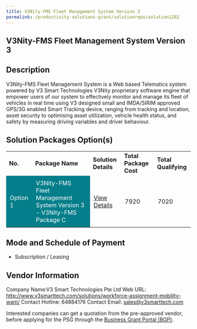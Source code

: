 ```yaml
---
title: V3Nity-FMS Fleet Management System Version 3 
permalink: /productivity-solutions-grant/solutionrepo/solution1282
---
```


## V3Nity-FMS Fleet Management System Version 3

## Description

V3Nity-FMS Fleet Management System is a Web based Telematics system powered by V3 Smart Technologies V3Nity proprietary software engine that empower users of our system to effectively monitor and manage its fleet of vehicles in real time using V3 designed small and IMDA/SIRIM approved GPS/3G enabled Smart Tracking device, ranging from tracking and location, asset security to optimising asset utilization, vehicle health status, and safety by measuring driving variables and driver behaviour.

## Solution Packages Option(s)

<table>
<tr>
<td><b>No.</b></td>
<td><b>Package Name</b></td>
<td><b>Solution Details</b></td>
<td><b>Total Package Cost</b></td>
<td><b>Total Qualifying</b></td>
</tr>
<tr>
<td style='padding: 10px; background-color: #037E8A; color: #FFFFFF;'>Option 1</td>
<td style='padding: 10px; background-color: #037E8A; color: #FFFFFF;'>V3Nity-FMS Fleet Management System Version 3 - V3Nity-FMS Package C</td>
<td style='padding: 10px;'><a href='https://www.gobusiness.gov.sg/images/psg/Desensitised_V3SMARTTECH_20200341_Annex_3_Part_3.pdf' target='_blank'>View Details</a></td>
<td style='padding: 10px;'>7920</td>
<td style='padding: 10px;'>7020</td>
</tr>
</table>

## Mode and Schedule of Payment

 - Subscription / Leasing

## Vendor Information

 Company Name:V3 Smart Technologies Pte Ltd 
Web URL: http://www.v3smarttech.com/solutions/workforce-assignment-mobility-wam/ 
Contact Hotline: 64884176 
Contact Email: sales@v3smarttech.com 

Interested companies can get a quotation from the pre-approved vendor, before applying for the PSG through the <a href='https://www.businessgrants.gov.sg/'>Business Grant Portal (BGP)</a>.

<script src="/jquery/resize-tables.js"></script>
